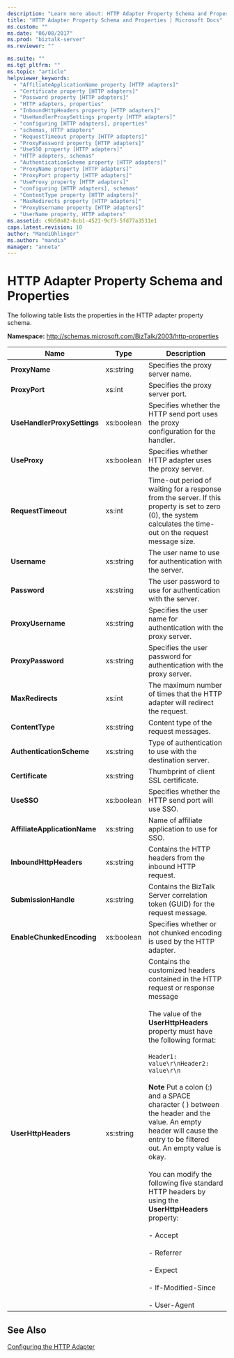 ```yaml
---
description: "Learn more about: HTTP Adapter Property Schema and Properties"
title: "HTTP Adapter Property Schema and Properties | Microsoft Docs"
ms.custom: ""
ms.date: "06/08/2017"
ms.prod: "biztalk-server"
ms.reviewer: ""

ms.suite: ""
ms.tgt_pltfrm: ""
ms.topic: "article"
helpviewer_keywords: 
  - "AffiliateApplicationName property [HTTP adapters]"
  - "Certificate property [HTTP adapters]"
  - "Password property [HTTP adapters]"
  - "HTTP adapters, properties"
  - "InboundHttpHeaders property [HTTP adapters]"
  - "UseHandlerProxySettings property [HTTP adapters]"
  - "configuring [HTTP adapters], properties"
  - "schemas, HTTP adapters"
  - "RequestTimeout property [HTTP adapters]"
  - "ProxyPassword property [HTTP adapters]"
  - "UseSSO property [HTTP adapters]"
  - "HTTP adapters, schemas"
  - "AuthenticationScheme property [HTTP adapters]"
  - "ProxyName property [HTTP adapters]"
  - "ProxyPort property [HTTP adapters]"
  - "UseProxy property [HTTP adapters]"
  - "configuring [HTTP adapters], schemas"
  - "ContentType property [HTTP adapters]"
  - "MaxRedirects property [HTTP adapters]"
  - "ProxyUsername property [HTTP adapters]"
  - "UserName property, HTTP adapters"
ms.assetid: c9b50a82-8cb1-4521-9cf3-5fd77a3531e1
caps.latest.revision: 10
author: "MandiOhlinger"
ms.author: "mandia"
manager: "anneta"
---
```

# HTTP Adapter Property Schema and Properties
The following table lists the properties in the HTTP adapter property schema.  
  
 **Namespace:** http://schemas.microsoft.com/BizTalk/2003/http-properties  
  
|Name|Type|Description|  
|----------|----------|-----------------|  
|**ProxyName**|xs:string|Specifies the proxy server name.|  
|**ProxyPort**|xs:int|Specifies the proxy server port.|  
|**UseHandlerProxySettings**|xs:boolean|Specifies whether the HTTP send port uses the proxy configuration for the handler.|  
|**UseProxy**|xs:boolean|Specifies whether HTTP adapter uses the proxy server.|  
|**RequestTimeout**|xs:int|Time-out period of waiting for a response from the server. If this property is set to zero (0), the system calculates the time-out on the request message size.|  
|**Username**|xs:string|The user name to use for authentication with the server.|  
|**Password**|xs:string|The user password to use for authentication with the server.|  
|**ProxyUsername**|xs:string|Specifies the user name for authentication with the proxy server.|  
|**ProxyPassword**|xs:string|Specifies the user password for authentication with the proxy server.|  
|**MaxRedirects**|xs:int|The maximum number of times that the HTTP adapter will redirect the request.|  
|**ContentType**|xs:string|Content type of the request messages.|  
|**AuthenticationScheme**|xs:string|Type of authentication to use with the destination server.|  
|**Certificate**|xs:string|Thumbprint of client SSL certificate.|  
|**UseSSO**|xs:boolean|Specifies whether the HTTP send port will use SSO.|  
|**AffiliateApplicationName**|xs:string|Name of affiliate application to use for SSO.|  
|**InboundHttpHeaders**|xs:string|Contains the HTTP headers from the inbound HTTP request.|  
|**SubmissionHandle**|xs:string|Contains the BizTalk Server correlation token (GUID) for the request message.|  
|**EnableChunkedEncoding**|xs:boolean|Specifies whether or not chunked encoding is used by the HTTP adapter.|  
|**UserHttpHeaders**|xs:string|Contains the customized headers contained in the HTTP request or response message<br /><br /> The value of the **UserHttpHeaders** property must have the following format:<br /><br /> `Header1: value\r\nHeader2: value\r\n`<br /><br /> **Note** Put a colon (:) and a SPACE character ( ) between the header and the value. An empty header will cause the entry to be filtered out. An empty value is okay.<br /><br /> You can modify the following five standard HTTP headers by using the **UserHttpHeaders** property:<br /><br /> - Accept<br /><br /> - Referrer<br /><br /> - Expect<br /><br /> - If-Modified-Since<br /><br /> - User-Agent|  
  
## See Also  
 [Configuring the HTTP Adapter](../core/configuring-the-http-adapter.md)
